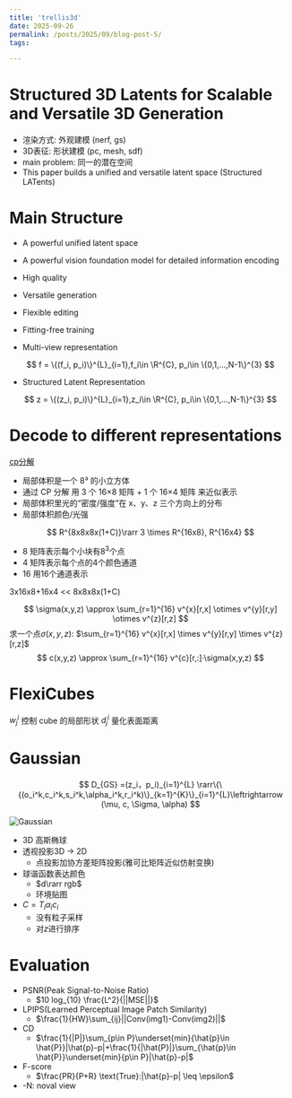 ```yaml
---
title: 'trellis3d'
date: 2025-09-26
permalink: /posts/2025/09/blog-post-5/
tags:

---
```


Structured 3D Latents for Scalable and Versatile 3D Generation
======

- 渲染方式: 外观建模 (nerf, gs)
- 3D表征: 形状建模 (pc, mesh, sdf)
- main problem: 同一的潜在空间
- This paper builds a unified and versatile latent space (Structured LATents)

Main Structure
======

- A powerful unified latent space
- A powerful vision foundation model for detailed information encoding

- High quality
- Versatile generation
- Flexible editing
- Fitting-free training

- Multi-view representation

$$
f = \{(f_i, p_i)\}^{L}_{i=1},f_i\in \R^{C}, p_i\in \{0,1,...,N-1\}^{3}
$$

- Structured Latent Representation

$$
z = \{(z_i, p_i)\}^{L}_{i=1},z_i\in \R^{C}, p_i\in \{0,1,...,N-1\}^{3}
$$

Decode to different representations
======

[cp分解](https://zhuanlan.zhihu.com/p/302453223)

- 局部体积是一个 8³ 的小立方体
- 通过 CP 分解 用 3 个 16×8 矩阵 + 1 个 16×4 矩阵 来近似表示
- 局部体积里光的“密度/强度”在 x、y、z 三个方向上的分布
- 局部体积颜色/光强

$$
R^{8x8x8x(1+C)}\rarr 3 \times R^{16x8}, R^{16x4}
$$

- 8 矩阵表示每个小块有$8^3$个点
- 4 矩阵表示每个点的4个颜色通道
- 16 用16个通道表示

3x16x8+16x4 << 8x8x8x(1+C)

$$
\sigma(x,y,z) \approx \sum_{r=1}^{16} v^{x}[r,x] \otimes v^{y}[r,y] \otimes v^{z}[r,z]
$$
求一个点$\sigma(x,y,z)$: $\sum_{r=1}^{16} v^{x}[r,x] \times v^{y}[r,y] \times v^{z}[r,z]$
$$
c(x,y,z) \approx \sum_{r=1}^{16} v^{c}[r,:]·\sigma(x,y,z)
$$

FlexiCubes
======

$w_j^i$ 控制 cube 的局部形状 $d_j^i$ 量化表面距离

Gaussian
======

$$
D_{GS} =(z_i，p_i)_{i=1}^{L} \rarr\{\{(o_i^k,c_i^k,s_i^k,\alpha_i^k,r_i^k)\}_{k=1}^{K}\}_{i=1}^{L}\leftrightarrow (\mu, c, \Sigma, \alpha)
$$

![Gaussian](https://worfsmile.github.io//assets/images/2025-09-26-blog-post-5/Gaussian.png)

- 3D 高斯椭球
- 透视投影3D -> 2D
  - 点投影加协方差矩阵投影(雅可比矩阵近似仿射变换)
- 球谐函数表达颜色
  - $d\rarr rgb$
  - 环境贴图
- $C = T_i\alpha_i c_i$
  - 没有粒子采样
  - 对$z$进行排序

Evaluation
======

- PSNR(Peak Signal-to-Noise Ratio)
  - $10 log_{10} \frac{L^2}{||MSE||}$
- LPIPS(Learned Perceptual Image Patch Similarity)
  - $\frac{1}{HW}\sum_{ij}||Conv(img1)-Conv(img2)||$
- CD
  - $\frac{1}{|P|}\sum_{p\in P}\underset{min}{\hat{p}\in \hat{P}}|\hat{p}-p|+\frac{1}{|\hat{P}|}\sum_{\hat{p}\in \hat{P}}\underset{min}{p\in P}|\hat{p}-p|$
- F-score
  - $\frac{PR}{P+R} \text{True}:|\hat{p}-p| \leq \epsilon$
- -N: noval view

